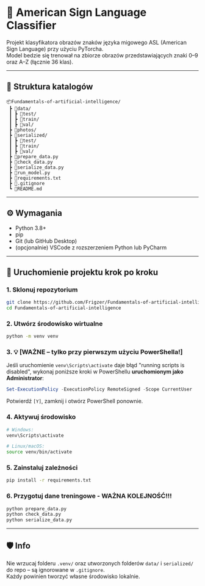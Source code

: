 # 🧠 American Sign Language Classifier

Projekt klasyfikatora obrazów znaków języka migowego ASL (American Sign Language) przy użyciu PyTorcha.  
Model bedzie się trenował na zbiorze obrazów przedstawiających znaki 0–9 oraz A–Z (łącznie 36 klas).

---

## 📁 Struktura katalogów

```
📦Fundamentals-of-artificial-intelligence/
 ┣ 📂data/
 ┃ ┣ 📂test/
 ┃ ┣ 📂train/
 ┃ ┣ 📂val/
 ┣ 📂photos/
 ┣ 📂serialized/
 ┃ ┣ 📂test/
 ┃ ┣ 📂train/
 ┃ ┣ 📂val/
 ┣ 📜prepare_data.py
 ┣ 📜check_data.py
 ┣ 📜serialize_data.py
 ┣ 📜run_model.py
 ┣ 📜requirements.txt
 ┣ 📜.gitignore
 ┗ 📜README.md
```

---

## ⚙️ Wymagania

- Python 3.8+
- pip
- Git (lub GitHub Desktop)
- (opcjonalnie) VSCode z rozszerzeniem Python lub PyCharm

---

## 🚀 Uruchomienie projektu krok po kroku

### 1. Sklonuj repozytorium
```bash
git clone https://github.com/Frigzer/Fundamentals-of-artificial-intelligence.git
cd Fundamentals-of-artificial-intelligence
```

### 2. Utwórz środowisko wirtualne
```bash
python -m venv venv
```

### 3. 💡 [WAŻNE – tylko przy pierwszym użyciu PowerShella!]

Jeśli uruchomienie `venv\Scripts\activate` daje błąd "running scripts is disabled", wykonaj poniższe kroki w PowerShellu **uruchomionym jako Administrator**:

```powershell
Set-ExecutionPolicy -ExecutionPolicy RemoteSigned -Scope CurrentUser
```

Potwierdź `[Y]`, zamknij i otwórz PowerShell ponownie.

### 4. Aktywuj środowisko
```bash
# Windows:
venv\Scripts\activate

# Linux/macOS:
source venv/bin/activate
```

### 5. Zainstaluj zależności
```bash
pip install -r requirements.txt
```

### 6. Przygotuj dane treningowe - WAŻNA KOLEJNOŚĆ!!!
```bash
python prepare_data.py
python check_data.py
python serialize_data.py
```

---

## 🛡️ Info

Nie wrzucaj folderu `.venv/` oraz utworzonych folderów `data/` i `serialized/` do repo – są ignorowane w `.gitignore`.  
Każdy powinien tworzyć własne środowisko lokalnie.

